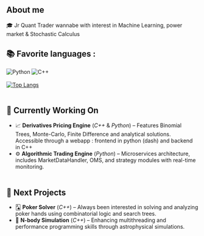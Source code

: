 ## About me

🎓 Jr Quant Trader wannabe with interest in Machine Learning, power market & Stochastic Calculus        
## 📚 Favorite languages :
![Python](https://img.shields.io/badge/-Python-E15622?style=for-the-badge&logo=Python&logoColor=white)
![C++](https://img.shields.io/badge/-C++-2C41CB?style=for-the-badge&logo=C%2B%2B&logoColor=white)
<br><br>
[![Top Langs](https://github-readme-stats.vercel.app/api/top-langs/?username=ItoWindsor&langs_count=4&hide=jupyter%20notebook,cmake,shell,Dockerfile)](https://github.com/anuraghazra/github-readme-stats)
<br><br>    
## 🚧 Currently Working On
- 📈 **Derivatives Pricing Engine** (*C++* & *Python*) – Features Binomial Trees, Monte-Carlo, Finite Difference and analytical solutions. Accessible through a webapp : frontend in python (dash) and backend in C++
- ⚙️ **Algorithmic Trading Engine** (*Python*) – Microservices architecture, includes MarketDataHandler, OMS, and strategy modules with real-time monitoring.
<br><br>  
## 🧭 Next Projects
- 🂡 **Poker Solver** (*C++*) – Always been interested in solving and analyzing poker hands using combinatorial logic and search trees.
- 🌌 **N-body Simulation** (*C++*) – Enhancing multithreading and performance programming skills through astrophysical simulations.
<br><br>  
